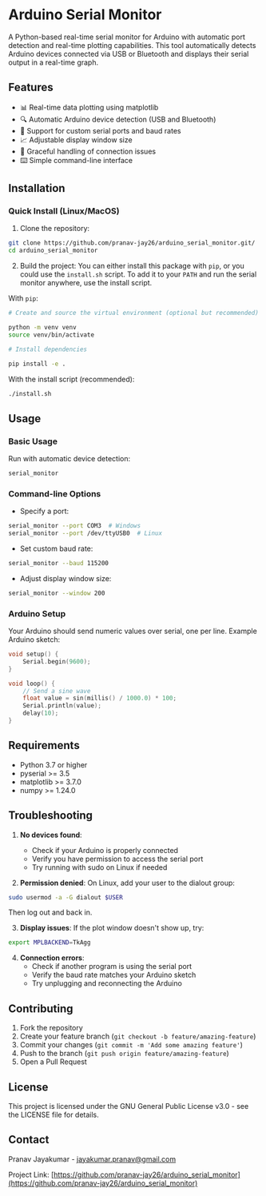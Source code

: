 # Arduino Serial Monitor

A Python-based real-time serial monitor for Arduino with automatic port detection and real-time plotting capabilities. This tool automatically detects Arduino devices connected via USB or Bluetooth and displays their serial output in a real-time graph.

## Features

- 📊 Real-time data plotting using matplotlib
- 🔍 Automatic Arduino device detection (USB and Bluetooth)
- 🔌 Support for custom serial ports and baud rates
- 📈 Adjustable display window size
- 🛑 Graceful handling of connection issues
- ⌨️ Simple command-line interface

## Installation

### Quick Install (Linux/MacOS)

1. Clone the repository:

```bash
git clone https://github.com/pranav-jay26/arduino_serial_monitor.git/
cd arduino_serial_monitor
```

2. Build the project:
   You can either install this package with `pip`, or you could use the `install.sh` script. To add it to your `PATH` and run the serial monitor anywhere, use the install script.

With `pip`:

```bash
# Create and source the virtual environment (optional but recommended)

python -m venv venv
source venv/bin/activate

# Install dependencies

pip install -e .
```

With the install script (recommended):

```bash
./install.sh
```

## Usage

### Basic Usage

Run with automatic device detection:

```bash
serial_monitor
```

### Command-line Options

- Specify a port:

```bash
serial_monitor --port COM3  # Windows
serial_monitor --port /dev/ttyUSB0  # Linux
```

- Set custom baud rate:

```bash
serial_monitor --baud 115200
```

- Adjust display window size:

```bash
serial_monitor --window 200
```

### Arduino Setup

Your Arduino should send numeric values over serial, one per line. Example Arduino sketch:

```cpp
void setup() {
    Serial.begin(9600);
}

void loop() {
    // Send a sine wave
    float value = sin(millis() / 1000.0) * 100;
    Serial.println(value);
    delay(10);
}
```

## Requirements

- Python 3.7 or higher
- pyserial >= 3.5
- matplotlib >= 3.7.0
- numpy >= 1.24.0

## Troubleshooting

1. **No devices found**:

   - Check if your Arduino is properly connected
   - Verify you have permission to access the serial port
   - Try running with sudo on Linux if needed

2. **Permission denied**:
   On Linux, add your user to the dialout group:

```bash
sudo usermod -a -G dialout $USER
```

Then log out and back in.

3. **Display issues**:
   If the plot window doesn't show up, try:

```bash
export MPLBACKEND=TkAgg
```

4. **Connection errors**:
   - Check if another program is using the serial port
   - Verify the baud rate matches your Arduino sketch
   - Try unplugging and reconnecting the Arduino

## Contributing

1. Fork the repository
2. Create your feature branch (`git checkout -b feature/amazing-feature`)
3. Commit your changes (`git commit -m 'Add some amazing feature'`)
4. Push to the branch (`git push origin feature/amazing-feature`)
5. Open a Pull Request

## License

This project is licensed under the GNU General Public License v3.0 - see the LICENSE file for details.

## Contact

Pranav Jayakumar - <jayakumar.pranav@gmail.com>

Project Link: [https://github.com/pranav-jay26/arduino_serial_monitor](https://github.com/pranav-jay26/arduino_serial_monitor)

```

```
